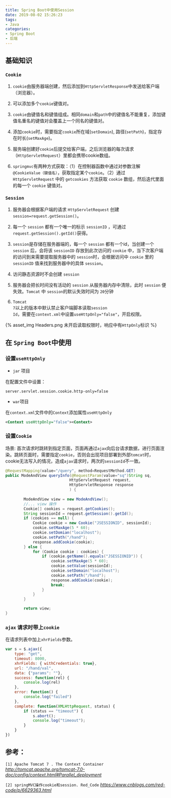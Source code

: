 ```yaml
---
title: Spring Boot中使用Session
date: 2019-08-02 15:26:23
tags:
- Java
categories:
- Spring Boot
- 后端
---
```


## 基础知识

### <code>Cookie</code>

1. <code>cookie</code>由服务器端创建，然后添加到<code>HttpServletResponse</code>中发送给客户端（浏览器）。

2. 可以添加多个<code>cookie</code>键值对。

3. <code>cookie</code>由键值名和键值组成。相同<code>domain</code>和<code>path</code>中的键值名不能重复，添加键值名重名的键值对会覆盖上一个同名的键值对。
<!------------------------------------------more ------------------------------->
4. 添加<code>cookie</code>时，需要指定<code>cookie</code>所在域(<code>setDomain</code>), 路径(<code>setPath</code>)，指定存在时长(<code>setMaxAge</code>)。

5. 服务端创建好<code>cookie</code>后提交给客户端，之后浏览器的每次请求（<code>HttpServletRequest</code>）里都会携带cookie数组。

6. <code>springmvc</code>有两种方式获取：（1）在控制器函数中通过对参数注解<code>@CookieValue（键值名）</code>，获取指定某个<code>cookie</code>。（2）通过 <code>HttpServletRequest</code> 中的 <code>getcookies</code> 方法获取 <code>cookie</code> 数组，然后迭代里面的每一个 <code>cookie</code> 键值对。


### <code>Session</code>

1. 服务器会根据客户端的请求 <code>HttpServletRequest</code> 创建 <code>session=request.getSession()</code>。

2. 每一个 <code>session</code> 都有一个唯一的标示 <code>sessionID</code> ，可通过 <code>request.getSession().getId()</code>获得。

3. <code>session</code>是存储在服务器端的，每一个 <code>session</code> 都有一个id，当创建一个 <code>session</code> 后，会将该 <code>sessionID</code> 存放到此次访问的 <code>cookie</code> 中，当下次客户端的访问到来需要提取服务器中的 <code>session</code>时，会根据访问中 <code>cookie</code> 里的 <code>sessionID</code> 值来找到服务器中的具体 <code>session</code>。

4. 访问静态资源时不会创建 <code>session</code>

5. 服务器会把长时间没有活动的 <code>session</code> 从服务器内存中清除，此时 <code>session</code> 便失效。<code>Tomcat</code> 中 <code>session</code>的默认失效时间为 <code>20</code>分钟

6. <code>Tomcat 7</code>以上的版本中默认禁止客户端脚本读取<code>session Id</code>，需要在<code>context.xml</code>中设置<code>useHttpOnly="false"</code>，开启权限。

{% asset_img Headers.png 未开启读取权限时，响应中有<code>HttpOnly</code>标识 %}



## 在 <code>Spring Boot</code>中使用


### 设置<code>useHttpOnly</code>

- <code>jar</code> 项目

在配置文件中设置：

```properties
server.servlet.session.cookie.http-only=false
```

- <code>war</code>项目

在<code>context.xml</code>文件中的<code>Context</code>添加属性<code>useHttpOnly</code>

```xml
<Context useHttpOnly="false"><Context>
```

### 设置<code>Cookie</code>

场景: 首次请求时跳转到指定页面，页面再通过<code>ajax</code>向后台请求数据，进行页面渲染。跳转页面时，需要指定<code>cookie</code>，否则会出现项目部署到外部<code>tomcat</code>时，cookie无法写入的情况，造成<code>ajax</code>请求时，两次的<code>sessionId</code>不一致。
```java
@RequestMapping(value="/query", method=RequestMethod.GET)
public ModeAndView queryInfo(@RequestParam(value="sq")String sq,
                            HttpServletRequest request,
                            HttpServletResponse response
                            ) {
        
        ModeAndView view = new ModeAndView();
        //... view 操作
        Cookie[] cookies = request.getCookies();
        String sessionId = request.getSession().getId();
        if (cookies == null) {
            Cookie cookie = new Cookie("JSESSIONID", sessionId);
            cookie.setMaxAge(5 * 60);
            cookie.setDomian("localhost");
            cookie.setPath("/hand");
            response.addCookie(cookie);
        } else {
            for (Cookie cookie : cookies) {
                if (cookie.getName().equals("JSESSIONID")) {
                    cookie.setMaxAge(5 * 60);
                    cookie.setValue(sessionId);
                    cookie.setDomain("localhost");
                    cookie.setPath("/hand");
                    response.addCookie(cookie);
                    break;
                }
            }
        }

        return view;
}
```
### <code>ajax</code> 请求时带上<code>cookie</code>

在请求列表中加上<code>xhrFields</code>参数。

```js
var s = $.ajax({
    type: "get",
    timeout: 8000,
    xhrFields: { withCredentials: true},
    url: "/hand/val",
    data: {"params": ""},
    success: function(rel) {
        console.log(rel)
    },
    error: function() {
        console.log("failed")
    },
    complete: function(XMLHttpRequest, status) {
        if (status == "timeout") {
            s.abort();
            console.log("timeout");
        }
    }
})
```

## 参考：

<code>[1] Apache Tomcat 7 . The Context Container</code>  *http://tomcat.apache.org/tomcat-7.0-doc/config/context.html#Parallel_deployment*

<code>[2] springMVC操作cookie和session. Red_Code</code> *https://www.cnblogs.com/red-code/p/6629363.html*
